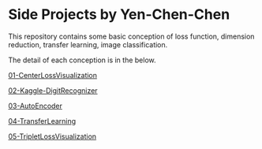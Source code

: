 # Side Projects by Yen-Chen-Chen

This repository contains some basic conception of loss function, dimension reduction, transfer learning, image classification.

The detail of each conception is in the below.

[01-CenterLossVisualization](https://github.com/machineCYC/SideProjects/tree/master/01-CenterLossVisualization)

[02-Kaggle-DigitRecognizer](https://github.com/machineCYC/SideProjects/tree/master/02-Kaggle-DigitRecognizer)

[03-AutoEncoder](https://github.com/machineCYC/SideProjects/tree/master/03-AutoEncoder)

[04-TransferLearning](https://github.com/machineCYC/SideProjects/tree/master/04-TransferLearning)

[05-TripletLossVisualization](https://github.com/machineCYC/SideProjects/tree/master/05-TripletLossVisualization)
